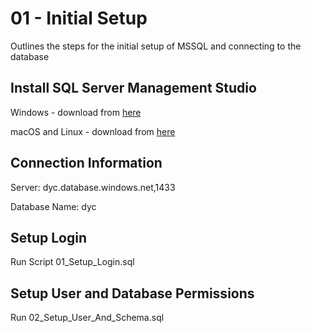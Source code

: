 # 01 - Initial Setup
Outlines the steps for the initial setup of MSSQL and connecting to the database

## Install SQL Server Management Studio
Windows - download from [here](https://docs.microsoft.com/en-us/sql/ssms/download-sql-server-management-studio-ssms?view=sql-server-ver15)

macOS and Linux - download from [here](https://github.com/Microsoft/azuredatastudio)

## Connection Information
Server: dyc.database.windows.net,1433

Database Name: dyc

## Setup Login
Run Script 01_Setup_Login.sql

## Setup User and Database Permissions
Run 02_Setup_User_And_Schema.sql
